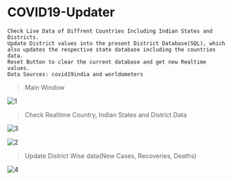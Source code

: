 # COVID19-Updater
    Check Live Data of Diffrent Countries Including Indian States and Districts.
    Update District values into the present District Database(SQL), which also updates the respective state database including the countries data.
    Reset Button to clear the current database and get new Realtime values.
    Data Sources: covid19india and worldometers
 

>Main Window

![1](https://user-images.githubusercontent.com/48212565/94188698-63879b80-fec7-11ea-9c23-6b430d9fbbca.png)

>Check Realtime Country, Indian States and District Data

![3](https://user-images.githubusercontent.com/48212565/94188694-62ef0500-fec7-11ea-89df-a1b0e34d34ac.png)

![2](https://user-images.githubusercontent.com/48212565/94188689-61bdd800-fec7-11ea-9068-f1714f900efb.png)

>Update District Wise data(New Cases, Recoveries, Deaths)

![4](https://user-images.githubusercontent.com/48212565/94188696-63879b80-fec7-11ea-9bd4-9652a3880b36.png)

